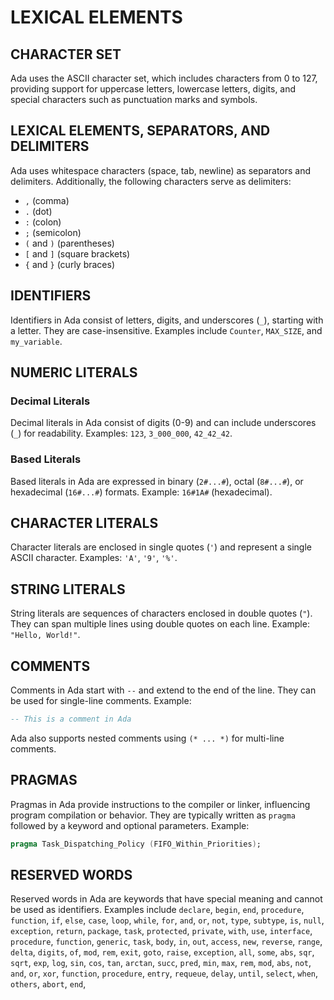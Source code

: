 # LEXICAL ELEMENTS

## CHARACTER SET

Ada uses the ASCII character set, which includes characters from 0 to 127, providing support for uppercase letters, lowercase letters, digits, and special characters such as punctuation marks and symbols.

## LEXICAL ELEMENTS, SEPARATORS, AND DELIMITERS

Ada uses whitespace characters (space, tab, newline) as separators and delimiters. Additionally, the following characters serve as delimiters:

   * `,` (comma)
   * `.` (dot)
   * `:` (colon)
   * `;` (semicolon)
   * `(` and `)` (parentheses)
   * `[` and `]` (square brackets)
   * `{` and `}` (curly braces)

## IDENTIFIERS

Identifiers in Ada consist of letters, digits, and underscores (`_`), starting with a letter. They are case-insensitive. Examples include `Counter`, `MAX_SIZE`, and `my_variable`.

## NUMERIC LITERALS

### Decimal Literals

Decimal literals in Ada consist of digits (0-9) and can include underscores (`_`) for readability. Examples: `123`, `3_000_000`, `42_42_42`.

### Based Literals

Based literals in Ada are expressed in binary (`2#...#`), octal (`8#...#`), or hexadecimal (`16#...#`) formats. Example: `16#1A#` (hexadecimal).

## CHARACTER LITERALS

Character literals are enclosed in single quotes (`'`) and represent a single ASCII character. Examples: `'A'`, `'9'`, `'%'`.

## STRING LITERALS

String literals are sequences of characters enclosed in double quotes (`"`). They can span multiple lines using double quotes on each line. Example: `"Hello, World!"`.

## COMMENTS

Comments in Ada start with `--` and extend to the end of the line. They can be used for single-line comments. Example:

```ada
-- This is a comment in Ada
```
Ada also supports nested comments using `(* ... *)` for multi-line comments.

## PRAGMAS

Pragmas in Ada provide instructions to the compiler or linker, influencing program compilation or behavior. They are typically written as `pragma` followed by a keyword and optional parameters. Example:

```ada
pragma Task_Dispatching_Policy (FIFO_Within_Priorities);
```

## RESERVED WORDS

Reserved words in Ada are keywords that have special meaning and cannot be used as identifiers. Examples include `declare`, `begin`, `end`, `procedure`, `function`, `if`, `else`, `case`, `loop`, `while`, `for`, `and`, `or`, `not`, `type`, `subtype`, `is`, `null`, `exception`, `return`, `package`, `task`, `protected`, `private`, `with`, `use`, `interface`, `procedure`, `function`, `generic`, `task`, `body`, `in`, `out`, `access`, `new`, `reverse`, `range`, `delta`, `digits`, `of`, `mod`, `rem`, `exit`, `goto`, `raise`, `exception`, `all`, `some`, `abs`, `sqr`, `sqrt`, `exp`, `log`, `sin`, `cos`, `tan`, `arctan`, `succ`, `pred`, `min`, `max`, `rem`, `mod`, `abs`, `not`, `and`, `or`, `xor`, `function`, `procedure`, `entry`, `requeue`, `delay`, `until`, `select`, `when`, `others`, `abort`, `end`,

